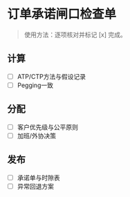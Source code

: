 # 订单承诺闸口检查单

> 使用方法：逐项核对并标记 [x] 完成。

## 计算

- [ ] ATP/CTP方法与假设记录
- [ ] Pegging一致

## 分配

- [ ] 客户优先级与公平原则
- [ ] 加班/外协决策

## 发布

- [ ] 承诺单与时隙表
- [ ] 异常回退方案
